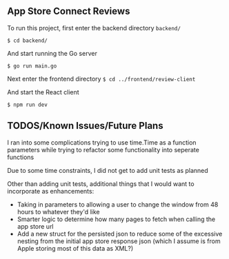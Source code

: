## App Store Connect Reviews

To run this project, first enter the backend directory `backend/`

`$ cd backend/`

And start running the Go server

`$ go run main.go`

Next enter the frontend directory
`$ cd ../frontend/review-client`

And start the React client 

`$ npm run dev`


## TODOS/Known Issues/Future Plans
I ran into some complications trying to use time.Time as a function parameters while trying to refactor some functionality into seperate functions

Due to some time constraints, I did not get to add unit tests as planned

Other than adding unit tests, additional things that I would want to incorporate as enhancements:

- Taking in parameters to allowing a user to change the window from 48 hours to whatever they'd like
- Smarter logic to determine how many pages to fetch when calling the app store url
- Add a new struct for the persisted json to reduce some of the excessive nesting from the initial app store response json (which I assume is from Apple storing most of this data as XML?)